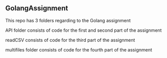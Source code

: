 ## GolangAssignment

This repo has 3 folders regarding to the Golang assignment

API folder consists of code for the first and second part of the assignment

readCSV consists of code for the third part of the assignment

multifiles folder consists of code for the fourth part of the assignment
